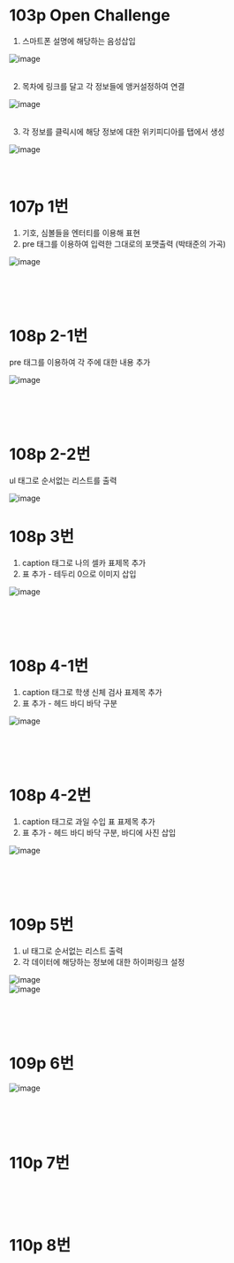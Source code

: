 # 103p Open Challenge

1. 스마트폰 설명에 해당하는 음성삽입

![image](https://github.com/rudgh4493/WebProgramming/assets/70314961/aa1b6790-11fd-4a6d-8177-c3d9e3b40ee2)
<br><br>

2. 목차에 링크를 달고 각 정보들에 앵커설정하여 연결

![image](https://github.com/rudgh4493/WebProgramming/assets/70314961/4f6c66ef-95c1-4a63-9599-bd9c7c765768)
<br><br>

3. 각 정보를 클릭시에 해당 정보에 대한 위키피디아를 탭에서 생성

![image](https://github.com/rudgh4493/WebProgramming/assets/70314961/2aaea2ef-1cd6-43bc-be26-944cd48c1785)
<br><br><br>

# 107p 1번

1. 기호, 심볼들을 엔터티를 이용해 표현
2. pre 태그를 이용하여 입력한 그대로의 포맷출력 (박태준의 가곡)

  ![image](https://github.com/rudgh4493/WebProgramming/assets/70314961/a81a153e-1a9c-4dcb-b5c0-edb3d7db8602)

<br><br><br>

# 108p 2-1번

pre 태그를 이용하여 각 주에 대한 내용 추가

![image](https://github.com/rudgh4493/WebProgramming/assets/70314961/d0bff55c-ebdc-4e6f-9334-dbaf6f55ecc4)

<br><br><br>

# 108p 2-2번

ul 태그로 순서없는 리스트를 출력

![image](https://github.com/rudgh4493/WebProgramming/assets/70314961/194587da-5014-4b29-ab9b-508622afeb57)

# 108p 3번

1. caption 태그로 나의 셀카 표제목 추가
2. 표 추가 - 테두리 0으로 이미지 삽입

![image](https://github.com/rudgh4493/WebProgramming/assets/70314961/fe4db2a6-de73-47ea-a121-e57df9bef3ba)

<br><br><br>

# 108p 4-1번

1. caption 태그로 학생 신체 검사 표제목 추가
2. 표 추가 - 헤드 바디 바닥 구분

![image](https://github.com/rudgh4493/WebProgramming/assets/70314961/4ff141ac-c5a8-495f-b848-0ce5fb52b458)

<br><br><br>

# 108p 4-2번

1. caption 태그로 과일 수입 표 표제목 추가
2. 표 추가 - 헤드 바디 바닥 구분, 바디에 사진 삽입

![image](https://github.com/rudgh4493/WebProgramming/assets/70314961/e673fa6c-b8ae-4309-a3ec-63605cad6792)

<br><br><br>

# 109p 5번
1. ul 태그로 순서없는 리스트 출력
2. 각 데이터에 해당하는 정보에 대한 하이퍼링크 설정
   
![image](https://github.com/rudgh4493/WebProgramming/assets/70314961/7660abe4-4bfa-410e-be47-7b69dfeebaeb)
<br>
![image](https://github.com/rudgh4493/WebProgramming/assets/70314961/07affb41-d762-41c2-aca7-eb11b9372fd2)

<br><br><br>

# 109p 6번

![image](https://github.com/rudgh4493/WebProgramming/assets/70314961/1ab3466d-3426-4fd1-9e41-6d9f14167949)

<br><br><br>

# 110p 7번

<br><br><br>

# 110p 8번

<br><br><br>

